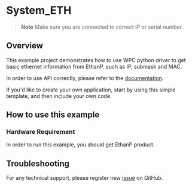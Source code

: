 # System_ETH
> **Note**
> Make sure you are connected to correct IP or serial number.

## Overview

This example project demonstrates how to use WPC python driver to get basic ethernet information from EthanP.
such as IP, submask and MAC.

In order to use API correctly, please refer to the [documentation](https://wpc-systems-ltd.github.io/WPC_Python_driver_release/).

If you'd like to create your own application, start by using this simple template, and then include your own code.

## How to use this example

### Hardware Requirement

In order to run this example, you should get EthanP product.

## Troubleshooting

For any technical support, please register new [issue](https://github.com/WPC-Systems-Ltd/WPC_Python_driver_release/issues) on GitHub.